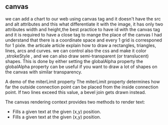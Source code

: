 ## canvas
we can add a chart to our web using canvas tag and it doesn't have the src and alt attributes and this what differentiate it with the image,
it has only two attributes width and height,the best practice to have id with the canvas tag and it is required to have a close tag to mange the place 
of the canvas I had understand that there is a coordinate space and every 1 grid is corresponed for 1 pixle.
the articale article explain how to draw a rectangles, triangles, lines, arcs and curves.
we can control also the css and make it color ,strokeStyle , and we can also draw semi-transparent (or translucent) shapes. This is done by either setting the globalAlpha property 
the globalAlpha property can be useful if you want to draw a lot of shapes on the canvas with similar transparency.

A demo of the miterLimit property
The miterLimit property determines how far the outside connection point can be placed from the inside connection point. If two lines exceed this value, a bevel join
gets drawn instead. 

The canvas rendering context provides two methods to render text:
* Fills a given text at the given (x,y) position. 
* Fills a given text at the given (x,y) position. 
